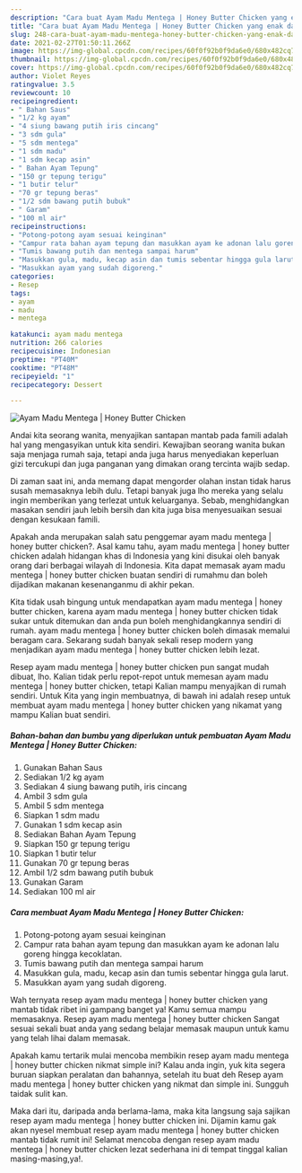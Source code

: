 ```yaml
---
description: "Cara buat Ayam Madu Mentega | Honey Butter Chicken yang enak dan Mudah Dibuat"
title: "Cara buat Ayam Madu Mentega | Honey Butter Chicken yang enak dan Mudah Dibuat"
slug: 248-cara-buat-ayam-madu-mentega-honey-butter-chicken-yang-enak-dan-mudah-dibuat
date: 2021-02-27T01:50:11.266Z
image: https://img-global.cpcdn.com/recipes/60f0f92b0f9da6e0/680x482cq70/ayam-madu-mentega-honey-butter-chicken-foto-resep-utama.jpg
thumbnail: https://img-global.cpcdn.com/recipes/60f0f92b0f9da6e0/680x482cq70/ayam-madu-mentega-honey-butter-chicken-foto-resep-utama.jpg
cover: https://img-global.cpcdn.com/recipes/60f0f92b0f9da6e0/680x482cq70/ayam-madu-mentega-honey-butter-chicken-foto-resep-utama.jpg
author: Violet Reyes
ratingvalue: 3.5
reviewcount: 10
recipeingredient:
- " Bahan Saus"
- "1/2 kg ayam"
- "4 siung bawang putih iris cincang"
- "3 sdm gula"
- "5 sdm mentega"
- "1 sdm madu"
- "1 sdm kecap asin"
- " Bahan Ayam Tepung"
- "150 gr tepung terigu"
- "1 butir telur"
- "70 gr tepung beras"
- "1/2 sdm bawang putih bubuk"
- " Garam"
- "100 ml air"
recipeinstructions:
- "Potong-potong ayam sesuai keinginan"
- "Campur rata bahan ayam tepung dan masukkan ayam ke adonan lalu goreng hingga kecoklatan."
- "Tumis bawang putih dan mentega sampai harum"
- "Masukkan gula, madu, kecap asin dan tumis sebentar hingga gula larut."
- "Masukkan ayam yang sudah digoreng."
categories:
- Resep
tags:
- ayam
- madu
- mentega

katakunci: ayam madu mentega 
nutrition: 266 calories
recipecuisine: Indonesian
preptime: "PT40M"
cooktime: "PT48M"
recipeyield: "1"
recipecategory: Dessert

---
```



![Ayam Madu Mentega | Honey Butter Chicken](https://img-global.cpcdn.com/recipes/60f0f92b0f9da6e0/680x482cq70/ayam-madu-mentega-honey-butter-chicken-foto-resep-utama.jpg)

Andai kita seorang wanita, menyajikan santapan mantab pada famili adalah hal yang mengasyikan untuk kita sendiri. Kewajiban seorang  wanita bukan saja menjaga rumah saja, tetapi anda juga harus menyediakan keperluan gizi tercukupi dan juga panganan yang dimakan orang tercinta wajib sedap.

Di zaman  saat ini, anda memang dapat mengorder olahan instan tidak harus susah memasaknya lebih dulu. Tetapi banyak juga lho mereka yang selalu ingin memberikan yang terlezat untuk keluarganya. Sebab, menghidangkan masakan sendiri jauh lebih bersih dan kita juga bisa menyesuaikan sesuai dengan kesukaan famili. 



Apakah anda merupakan salah satu penggemar ayam madu mentega | honey butter chicken?. Asal kamu tahu, ayam madu mentega | honey butter chicken adalah hidangan khas di Indonesia yang kini disukai oleh banyak orang dari berbagai wilayah di Indonesia. Kita dapat memasak ayam madu mentega | honey butter chicken buatan sendiri di rumahmu dan boleh dijadikan makanan kesenanganmu di akhir pekan.

Kita tidak usah bingung untuk mendapatkan ayam madu mentega | honey butter chicken, karena ayam madu mentega | honey butter chicken tidak sukar untuk ditemukan dan anda pun boleh menghidangkannya sendiri di rumah. ayam madu mentega | honey butter chicken boleh dimasak memalui beragam cara. Sekarang sudah banyak sekali resep modern yang menjadikan ayam madu mentega | honey butter chicken lebih lezat.

Resep ayam madu mentega | honey butter chicken pun sangat mudah dibuat, lho. Kalian tidak perlu repot-repot untuk memesan ayam madu mentega | honey butter chicken, tetapi Kalian mampu menyajikan di rumah sendiri. Untuk Kita yang ingin membuatnya, di bawah ini adalah resep untuk membuat ayam madu mentega | honey butter chicken yang nikamat yang mampu Kalian buat sendiri.

<!--inarticleads1-->

##### Bahan-bahan dan bumbu yang diperlukan untuk pembuatan Ayam Madu Mentega | Honey Butter Chicken:

1. Gunakan  Bahan Saus
1. Sediakan 1/2 kg ayam
1. Sediakan 4 siung bawang putih, iris cincang
1. Ambil 3 sdm gula
1. Ambil 5 sdm mentega
1. Siapkan 1 sdm madu
1. Gunakan 1 sdm kecap asin
1. Sediakan  Bahan Ayam Tepung
1. Siapkan 150 gr tepung terigu
1. Siapkan 1 butir telur
1. Gunakan 70 gr tepung beras
1. Ambil 1/2 sdm bawang putih bubuk
1. Gunakan  Garam
1. Sediakan 100 ml air




<!--inarticleads2-->

##### Cara membuat Ayam Madu Mentega | Honey Butter Chicken:

1. Potong-potong ayam sesuai keinginan
1. Campur rata bahan ayam tepung dan masukkan ayam ke adonan lalu goreng hingga kecoklatan.
1. Tumis bawang putih dan mentega sampai harum
1. Masukkan gula, madu, kecap asin dan tumis sebentar hingga gula larut.
1. Masukkan ayam yang sudah digoreng.




Wah ternyata resep ayam madu mentega | honey butter chicken yang mantab tidak ribet ini gampang banget ya! Kamu semua mampu memasaknya. Resep ayam madu mentega | honey butter chicken Sangat sesuai sekali buat anda yang sedang belajar memasak maupun untuk kamu yang telah lihai dalam memasak.

Apakah kamu tertarik mulai mencoba membikin resep ayam madu mentega | honey butter chicken nikmat simple ini? Kalau anda ingin, yuk kita segera buruan siapkan peralatan dan bahannya, setelah itu buat deh Resep ayam madu mentega | honey butter chicken yang nikmat dan simple ini. Sungguh taidak sulit kan. 

Maka dari itu, daripada anda berlama-lama, maka kita langsung saja sajikan resep ayam madu mentega | honey butter chicken ini. Dijamin kamu gak akan nyesel membuat resep ayam madu mentega | honey butter chicken mantab tidak rumit ini! Selamat mencoba dengan resep ayam madu mentega | honey butter chicken lezat sederhana ini di tempat tinggal kalian masing-masing,ya!.

